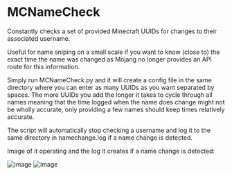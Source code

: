 # MCNameCheck
Constantly checks a set of provided Minecraft UUIDs for changes to their associated username.

Useful for name sniping on a small scale if you want to know (close to) the exact time the name was changed as Mojang no longer provides an API route for this information.

Simply run MCNameCheck.py and it will create a config file in the same directory where you can enter as many UUIDs as you want separated by spaces. The more UUIDs you add the longer it takes to cycle through all names meaning that the time logged when the name does change might not be wholly accurate, only providing a few names should keep times relatively accurate.

The script will automatically stop checking a username and log it to the same directory in namechange.log if a name change is detected.

Image of it operating and the log it creates if a name change is detected:

![image](https://user-images.githubusercontent.com/49851457/208677880-212abd11-2117-4521-845d-fc826641ded7.png)
![image](https://user-images.githubusercontent.com/49851457/208664961-04ac308b-93ae-42cf-bc1b-82f4d15db67b.png)
